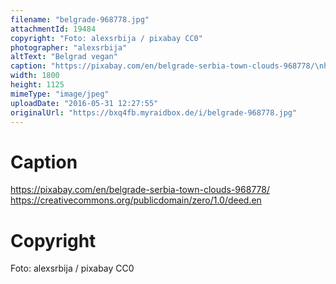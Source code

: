 ```yaml
---
filename: "belgrade-968778.jpg"
attachmentId: 19484
copyright: "Foto: alexsrbija / pixabay CC0"
photographer: "alexsrbija"
altText: "Belgrad vegan"
caption: "https://pixabay.com/en/belgrade-serbia-town-clouds-968778/\nhttps://creativecommons.org/publicdomain/zero/1.0/deed.en"
width: 1800
height: 1125
mimeType: "image/jpeg"
uploadDate: "2016-05-31 12:27:55"
originalUrl: "https://bxq4fb.myraidbox.de/i/belgrade-968778.jpg"
---
```


# Caption

https://pixabay.com/en/belgrade-serbia-town-clouds-968778/
https://creativecommons.org/publicdomain/zero/1.0/deed.en

# Copyright

Foto: alexsrbija / pixabay CC0
